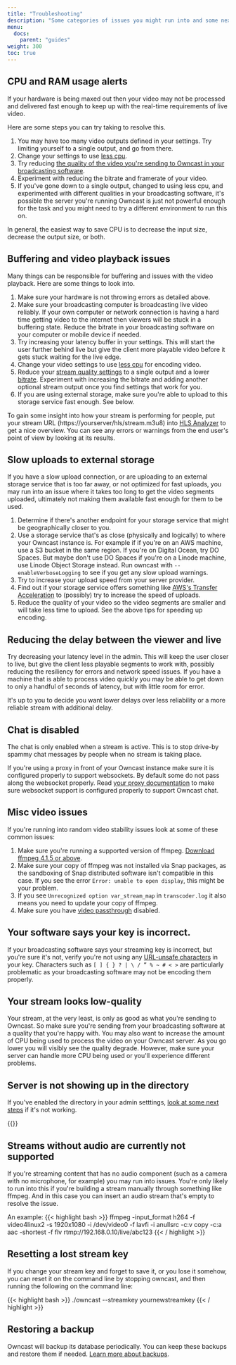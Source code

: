 ```yaml
---
title: "Troubleshooting"
description: "Some categories of issues you might run into and some next steps to help troubleshoot."
menu:
  docs:
    parent: "guides"
weight: 300
toc: true
---
```


## CPU and RAM usage alerts

If your hardware is being maxed out then your video may not be processed and delivered fast enough to keep up with the real-time requirements of live video.

Here are some steps you can try taking to resolve this.

1. You may have too many video outputs defined in your settings. Try limiting yourself to a single output, and go from there.
1. Change your settings to use [less cpu](/docs/encoding/#cpu-usage).
1. Try reducing [the quality of the video you're sending to Owncast in your broadcasting software](/docs/encoding/#how-you-configure-your-broadcasting-software-matters).
1. Experiment with reducing the bitrate and framerate of your video.
1. If you've gone down to a single output, changed to using less cpu, and experimented with different qualities in your broadcasting software, it's possible the server you're running Owncast is just not powerful enough for the task and you might need to try a different environment to run this on.

In general, the easiest way to save CPU is to decrease the input size, decrease the output size, or both.

## Buffering and video playback issues

Many things can be responsible for buffering and issues with the video playback. Here are some things to look into.

1. Make sure your hardware is not throwing errors as detailed above.
1. Make sure your broadcasting computer is broadcasting live video reliably. If your own computer or network connection is having a hard time getting video to the internet then viewers will be stuck in a buffering state. Reduce the bitrate in your broadcasting software on your computer or mobile device if needed.
1. Try increasing your latency buffer in your settings. This will start the user further behind live but give the client more playable video before it gets stuck waiting for the live edge.
1. Change your video settings to use [less cpu](/docs/encoding/#cpu-usage) for encoding video.
1. Reduce your [stream quality settings](/docs/configuration/#video-quality) to a single output and a lower [bitrate](/docs/encoding/#bitrate). Experiment with increasing the bitrate and adding another optional stream output once you find settings that work for you.
1. If you are using external storage, make sure you're able to upload to this storage service fast enough. See below.

To gain some insight into how your stream is performing for people, put your stream URL (https://yourserver/hls/stream.m3u8) into [HLS Analyzer](https://hlsanalyzer.com/) to get a nice overview. You can see any errors or warnings from the end user's point of view by looking at its results.

## Slow uploads to external storage

If you have a slow upload connection, or are uploading to an external storage service that is too far away, or not optimized for fast uploads, you may run into an issue where it takes too long to get the video segments uploaded, ultimately not making them available fast enough for them to be used.

1. Determine if there's another endpoint for your storage service that might be geographically closer to you.
1. Use a storage service that's as close (physically and logically) to where your Owncast instance is. For example if if you're on an AWS machine, use a S3 bucket in the same region. If you're on Digital Ocean, try DO Spaces. But maybe don't use DO Spaces if you're on a Linode machine, use Linode Object Storage instead. Run owncast with `--enableVerboseLogging` to see if you get any slow upload warnings.
1. Try to increase your upload speed from your server provider.
1. Find out if your storage service offers something like [AWS's Transfer Acceleration](https://docs.aws.amazon.com/AmazonS3/latest/dev/transfer-acceleration.html) to (possibly) try to increase the speed of uploads.
1. Reduce the quality of your video so the video segments are smaller and will take less time to upload. See the above tips for speeding up encoding.

## Reducing the delay between the viewer and live

Try decreasing your latency level in the admin. This will keep the user closer to live, but give the client less playable segments to work with, possibly reducing the resiliency for errors and network speed issues. If you have a machine that is able to process video quickly you may be able to get down to only a handful of seconds of latency, but with little room for error.

It's up to you to decide you want lower delays over less reliability or a more reliable stream with additional delay.

## Chat is disabled

The chat is only enabled when a stream is active. This is to stop drive-by spammy chat messages by people when no stream is taking place.

If you're using a proxy in front of your Owncast instance make sure it is configured properly to support websockets. By default some do not pass along the websocket properly. Read [your proxy documentation](/docs/sslproxies) to make sure websocket support is configured properly to support Owncast chat.

## Misc video issues

If you're running into random video stability issues look at some of these common issues:

1. Make sure you're running a supported version of ffmpeg. [Download ffmpeg 4.1.5 or above](https://ffmpeg.org/download.html).
1. Make sure your copy of ffmpeg was not installed via Snap packages, as the sandboxing of Snap distributed software isn't compatible in this case. If you see the error `Error: unable to open display`, this might be your problem.
1. If you see `Unrecognized option var_stream_map` in `transcoder.log` it also means you need to update your copy of ffmpeg.
1. Make sure you have [video passthrough](/docs/video/#video-passthrough) disabled.

## Your software says your key is incorrect.

If your broadcasting software says your streaming key is incorrect, but you're sure it's not, verify you're not using any [URL-unsafe characters](https://tools.ietf.org/html/rfc3986#section-2.1) in your key. Characters such as `[ ] { } ? | \ / ” % ~ # < >` are particularly problematic as your broadcasting software may not be encoding them properly.

## Your stream looks low-quality

Your stream, at the very least, is only as good as what you're sending to Owncast. So make sure you're sending from your broadcasting software at a quality that you're happy with. You may also want to increase the amount of CPU being used to process the video on your Owncast server. As you go lower you will visibly see the quality degrade. However, make sure your server can handle more CPU being used or you'll experience different problems.

## Server is not showing up in the directory

If you've enabled the directory in your admin setttings, [look at some next steps](/docs/directory/#if-your-server-is-not-showing-up-in-the-directory) if it's not working.

{{<versionsupport feature="owncast directory" version="0.0.3">}}

## Streams without audio are currently not supported

If you're streaming content that has no audio component (such as a camera with no microphone, for example) you may run into issues. You're only likely to run into this if you're building a stream manually through something like ffmpeg. And in this case you can insert an audio stream that's empty to resolve the issue.

An example:
{{< highlight bash >}}
ffmpeg -input_format h264 -f video4linux2 -s 1920x1080 -i /dev/video0 -f lavfi -i anullsrc -c:v copy -c:a aac -shortest -f flv rtmp://192.168.0.10/live/abc123
{{< / highlight >}}

## Resetting a lost stream key

If you change your stream key and forget to save it, or you lose it somehow, you can reset it on the command line by stopping owncast, and then running the following on the command line:

{{< highlight bash >}}
./owncast --streamkey yournewstreamkey
{{< / highlight >}}

## Restoring a backup

Owncast will backup its database periodically. You can keep these backups and restore them if needed. [Learn more about backups](/docs/backups).
